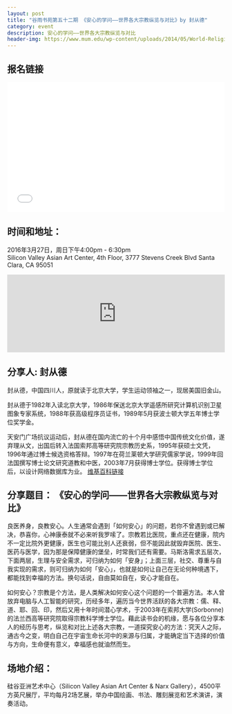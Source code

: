 ```yaml
---
layout: post
title: "谷雨书苑第五十二期 《安心的学问——世界各大宗教纵览与对比》by 封从德"
category: event
description: 安心的学问——世界各大宗教纵览与对比
header-img: https://www.mum.edu/wp-content/uploads/2014/05/World-Religions04296.jpg
---
```


## 报名链接
<div style="width:100%; text-align:left;" ><iframe  src="//eventbrite.com/tickets-external?eid=23873186343&ref=etckt" frameborder="0" height="300" width="100%" vspace="0" hspace="0" marginheight="5" marginwidth="5" scrolling="auto" allowtransparency="true"></iframe></div>

## 时间和地址：

2016年3月27日，周日下午4:00pm - 6:30pm  
Silicon Valley Asian Art Center, 4th Floor, 3777 Stevens Creek Blvd Santa Clara, CA 95051

<iframe width="100%" height="180" frameborder="0" style="border:0"
src="https://www.google.com/maps/embed/v1/place?q=3777%20Stevens%20Creek%20Blvd%20Santa%20Clara%2C%20CA%2095054&key=AIzaSyBU8Fpde0IWAvSPYuvrpcjOHm_8scuCusk" allowfullscreen></iframe>

## 分享人: 封从德
封从德，中国四川人，原就读于北京大学，学生运动领袖之一，现居美国旧金山。

封从德于1982年入读北京大学，1986年保送北京大学遥感所研究计算机识别卫星图象专家系统，1988年获高级程序员证书，1989年5月获波士顿大学五年博士学位奖学金。 

天安门广场抗议运动后，封从德在国内流亡的十个月中感悟中国传统文化价值，遂弃理从文，出国后转入法国索邦高等研究院宗教历史系，1995年获硕士文凭，1996年通过博士候选资格答辩。1997年在荷兰莱顿大学研究儒家学说，1999年回法国撰写博士论文研究道教和中医，2003年7月获得博士学位。获得博士学位后，以设计网络数据库为业。
[维基百科链接](https://zh.wikipedia.org/wiki/%E5%B0%81%E4%BB%8E%E5%BE%B7) 

## 分享题目： 《安心的学问——世界各大宗教纵览与对比》 

良医养身，良教安心。人生通常会遇到「如何安心」的问题，若你不曾遇到或已解决，恭喜你，心神康泰就不必来听我罗嗦了。宗教若比医院，重点还在健康，院内不一定比院外更健康，医生也可能比别人还衰弱，但不能因此就毁弃医院、医生、医药与医学，因为那是保障健康的堡垒，时常我们还有需要。马斯洛需求五层次，下面两层，生理与安全需求，可归纳为如何「安身」；上面三层，社交、尊重与自我实现的需求，则可归纳为如何「安心」，也就是如何让自己在无论何种境遇下，都能找到幸福的方法。换句话说，自由莫如自在，安心才能自在。

如何安心？宗教是个方法，是人类解决如何安心这个问题的一个普遍方法。本人曾放弃电脑与人工智能的研究，历经多年，遍历当今世界活跃的各大宗教：儒、释、道、耶、回、印，然后又用十年时间潜心学术，于2003年在索邦大学(Sorbonne)的法兰西高等研究院取得宗教科学博士学位。藉此读书会的机缘，愿与各位分享本人的经历与思考，纵览和对比上述各大宗教，一道探究安心的方法：究天人之际，通古今之变，明白自己在宇宙生命长河中的来源与归属，才能确定当下选择的价值与方向，生命便有意义，幸福感也就油然而生。

## 场地介绍：
硅谷亚洲艺术中心（Silicon Valley Asian Art Center & Narx Gallery），4500平方英尺展厅，平均每月2场艺展，举办中国绘画、书法、雕刻展览和艺术演讲，演奏活动。
